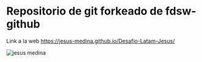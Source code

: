 # Repositorio de git forkeado de fdsw-github

Link a la web https://jesus-medina.github.io/Desafio-Latam-Jesus/

![jesus medina](https://user-images.githubusercontent.com/102434136/163700871-c609ff18-0bc0-4769-a9fd-525d59c43a5b.png)

